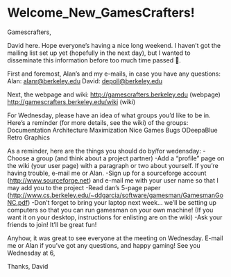Welcome\_New\_GamesCrafters!
============================

Gamescrafters,

David here. Hope everyone’s having a nice long weekend. I haven’t got the mailing list set up yet (hopefully in the next day), but I wanted to disseminate this information before too much time passed .

First and foremost, Alan’s and my e-mails, in case you have any questions: Alan: alanr@berkeley.edu David: depoll@berkeley.edu

Next, the webpage and wiki: <http://gamescrafters.berkeley.edu> (webpage) <http://gamescrafters.berkeley.edu/wiki> (wiki)

For Wednesday, please have an idea of what groups you’d like to be in. Here’s a reminder (for more details, see the wiki) of the groups: Documentation Architecture Maximization Nice Games Bugs ODeepaBlue Retro Graphics

As a reminder, here are the things you should do by/for wedensday: -Choose a group (and think about a project partner) -Add a “profile” page on the wiki (your user page) with a paragraph or two about yourself. If you’re having trouble, e-mail me or Alan. -Sign up for a sourceforge account (http://www.sourceforge.net) and e-mail me with your user name so that I may add you to the project -Read dan’s 5-page paper (http://www.cs.berkeley.edu/~ddgarcia/software/gamesman/GamesmanGoNC.pdf) -Don’t forget to bring your laptop next week… we’ll be setting up computers so that you can run gamesman on your own machine! (If you want it on your desktop, instructions for enlisting are on the wiki) -Ask your friends to join! It’ll be great fun!

Anyhow, it was great to see everyone at the meeting on Wednesday. E-mail me or Alan if you’ve got any questions, and happy gaming! See you Wednesday at 6,

Thanks, David

